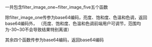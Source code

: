 一共包含filter_image_one~filter_image_five五个函数

除filter_image_one传参为base64编码，亮度、饱和度、色温和色调，返回base64编码外，
（亮度、饱和度、色温和色调前端用户可调节，范围均为-30~30不会导致结果特别离谱）

其余四个函数传参为base64编码，返回base64编码
